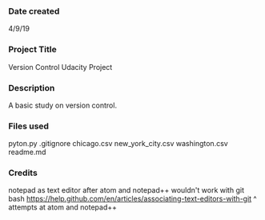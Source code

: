 ### Date created
4/9/19

### Project Title
Version Control Udacity Project

### Description
A basic study on version control.

### Files used
pyton.py
.gitignore
chicago.csv
new_york_city.csv
washington.csv
readme.md

### Credits
notepad as text editor after atom and notepad++ wouldn't work with git bash
https://help.github.com/en/articles/associating-text-editors-with-git
^ attempts at atom and notepad++
